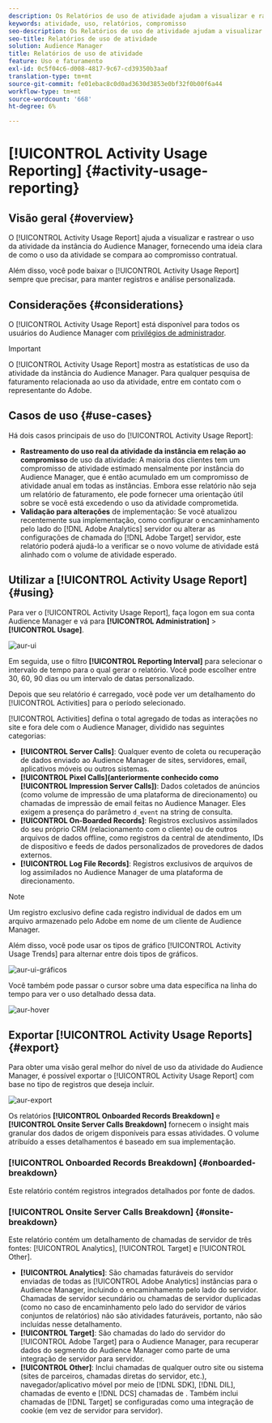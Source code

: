 ```yaml
---
description: Os Relatórios de uso de atividade ajudam a visualizar e rastrear o uso da atividade para a instância do Audience Manager, para que você possa comparar seu uso real ao compromisso contratual.
keywords: atividade, uso, relatórios, compromisso
seo-description: Os Relatórios de uso de atividade ajudam a visualizar e rastrear o uso da atividade para a instância do Audience Manager, para que você possa comparar seu uso real ao compromisso contratual.
seo-title: Relatórios de uso de atividade
solution: Audience Manager
title: Relatórios de uso de atividade
feature: Uso e faturamento
exl-id: 0c5f04c6-d008-4817-9c67-cd39350b3aaf
translation-type: tm+mt
source-git-commit: fe01ebac8c0d0ad3630d3853e0bf32f0b00f6a44
workflow-type: tm+mt
source-wordcount: '668'
ht-degree: 6%

---
```


# [!UICONTROL Activity Usage Reporting] {#activity-usage-reporting}

## Visão geral {#overview}

O [!UICONTROL Activity Usage Report] ajuda a visualizar e rastrear o uso da atividade da instância do Audience Manager, fornecendo uma ideia clara de como o uso da atividade se compara ao compromisso contratual.

Além disso, você pode baixar o [!UICONTROL Activity Usage Report] sempre que precisar, para manter registros e análise personalizada.

## Considerações {#considerations}

O [!UICONTROL Activity Usage Report] está disponível para todos os usuários do Audience Manager com [privilégios de administrador](edit-account-settings.md).

>[!IMPORTANT]
>
>O [!UICONTROL Activity Usage Report] mostra as estatísticas de uso da atividade da instância do Audience Manager. Para qualquer pesquisa de faturamento relacionada ao uso da atividade, entre em contato com o representante do Adobe.

## Casos de uso {#use-cases}

Há dois casos principais de uso do [!UICONTROL Activity Usage Report]:

* **Rastreamento do uso real da atividade da instância em relação ao compromisso** de uso da atividade: A maioria dos clientes tem um compromisso de atividade estimado mensalmente por instância do Audience Manager, que é então acumulado em um compromisso de atividade anual em todas as instâncias. Embora esse relatório não seja um relatório de faturamento, ele pode fornecer uma orientação útil sobre se você está excedendo o uso da atividade comprometida.
* **Validação para alterações** de implementação: Se você atualizou recentemente sua implementação, como configurar o encaminhamento pelo lado do  [!DNL Adobe Analytics] servidor ou alterar as configurações de chamada do  [!DNL Adobe Target] servidor, este relatório poderá ajudá-lo a verificar se o novo volume de atividade está alinhado com o volume de atividade esperado.

## Utilizar a [!UICONTROL Activity Usage Report] {#using}

Para ver o [!UICONTROL Activity Usage Report], faça logon em sua conta Audience Manager e vá para **[!UICONTROL Administration]** > **[!UICONTROL Usage]**.

![aur-ui](assets/aur-ui.png)

Em seguida, use o filtro **[!UICONTROL Reporting Interval]** para selecionar o intervalo de tempo para o qual gerar o relatório. Você pode escolher entre 30, 60, 90 dias ou um intervalo de datas personalizado.

Depois que seu relatório é carregado, você pode ver um detalhamento do [!UICONTROL Activities] para o período selecionado.

[!UICONTROL Activities] defina o total agregado de todas as interações no site e fora dele com o Audience Manager, dividido nas seguintes categorias:

* **[!UICONTROL Server Calls]**: Qualquer evento de coleta ou recuperação de dados enviado ao Audience Manager de sites, servidores, email, aplicativos móveis ou outros sistemas.
* **[!UICONTROL Pixel Calls](anteriormente conhecido como  [!UICONTROL Impression Server Calls])**: Dados coletados de anúncios (como volume de impressão de uma plataforma de direcionamento) ou chamadas de impressão de email feitas no Audience Manager. Eles exigem a presença do parâmetro `d_event` na string de consulta.
* **[!UICONTROL On-Boarded Records]**: Registros exclusivos assimilados do seu próprio CRM (relacionamento com o cliente) ou de outros arquivos de dados offline, como registros da central de atendimento, IDs de dispositivo e feeds de dados personalizados de provedores de dados externos.
* **[!UICONTROL Log File Records]**: Registros exclusivos de arquivos de log assimilados no Audience Manager de uma plataforma de direcionamento.

>[!NOTE]
>
>Um registro exclusivo define cada registro individual de dados em um arquivo armazenado pelo Adobe em nome de um cliente de Audience Manager.

Além disso, você pode usar os tipos de gráfico [!UICONTROL Activity Usage Trends] para alternar entre dois tipos de gráficos.

![aur-ui-gráficos](assets/aur-ui-graphs.png)

Você também pode passar o cursor sobre uma data específica na linha do tempo para ver o uso detalhado dessa data.

![aur-hover](assets/aur-hover.png)

## Exportar [!UICONTROL Activity Usage Reports] {#export}

Para obter uma visão geral melhor do nível de uso da atividade do Audience Manager, é possível exportar o [!UICONTROL Activity Usage Report] com base no tipo de registros que deseja incluir.

![aur-export](assets/aur-export.png)

Os relatórios **[!UICONTROL Onboarded Records Breakdown]** e **[!UICONTROL Onsite Server Calls Breakdown]** fornecem o insight mais granular dos dados de origem disponíveis para essas atividades. O volume atribuído a esses detalhamentos é baseado em sua implementação.

### [!UICONTROL Onboarded Records Breakdown] {#onboarded-breakdown}

Este relatório contém registros integrados detalhados por fonte de dados.

### [!UICONTROL Onsite Server Calls Breakdown] {#onsite-breakdown}

Este relatório contém um detalhamento de chamadas de servidor de três fontes: [!UICONTROL Analytics], [!UICONTROL Target] e [!UICONTROL Other].

* **[!UICONTROL Analytics]**: São chamadas faturáveis do servidor enviadas de todas as  [!UICONTROL Adobe Analytics] instâncias para o Audience Manager, incluindo o encaminhamento pelo lado do servidor. Chamadas de servidor secundário ou chamadas de servidor duplicadas (como no caso de encaminhamento pelo lado do servidor de vários conjuntos de relatórios) não são atividades faturáveis, portanto, não são incluídas nesse detalhamento.
* **[!UICONTROL Target]**: São chamadas do lado do servidor do  [!UICONTROL Adobe Target] para o Audience Manager, para recuperar dados do segmento do Audience Manager como parte de uma integração de servidor para servidor.
* **[!UICONTROL Other]**: Inclui chamadas de qualquer outro site ou sistema (sites de parceiros, chamadas diretas do servidor, etc.), navegador/aplicativo móvel por meio de  [!DNL SDK],  [!DNL DIL], chamadas de evento e  [!DNL DCS] chamadas de . Também inclui chamadas de [!DNL Target] se configuradas como uma integração de cookie (em vez de servidor para servidor).
